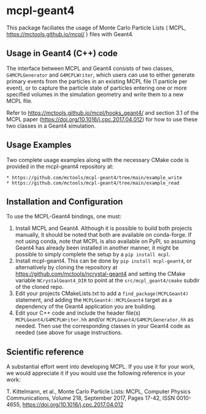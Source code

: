 mcpl-geant4
===========

This package faciliates the usage of Monte Carlo Particle Lists ( MCPL,
https://mctools.github.io/mcpl/ ) files with Geant4.

Usage in Geant4 (C++) code
--------------------------

The interface between MCPL and Geant4 consists of two classes, `G4MCPLGenerator`
and `G4MCPLWriter`, which users can use to either generate primary events from
the particles in an existing MCPL file (1 particle per event), or to capture the
particle state of particles entering one or more specified volumes in the
simulation geometry and write them to a new MCPL file.

Refer to https://mctools.github.io/mcpl/hooks_geant4/ and section 3.1 of the
MCPL paper (https://doi.org/10.1016/j.cpc.2017.04.012) for how to use these two
classes in a Geant4 simulation.

Usage Examples
--------------

Two complete usage examples along with the necessary CMake code is provided in
the mcpl-geant4 repository at:

    * https://github.com/mctools/mcpl-geant4/tree/main/example_write
    * https://github.com/mctools/mcpl-geant4/tree/main/example_read

Installation and Configuration
------------------------------

To use the MCPL-Geant4 bindings, one must:

1. Install MCPL and Geant4. Although it is possible to build both projects
   manually, it should be noted that both are available on conda-forge. If not
   using conda, note that MCPL is also available on PyPI, so assuming
   Geant4 has already been installed in another manner, it might be possible to
   simply complete the setup by a `pip install mcpl`.
2. Install mcpl-geant4. This can be done by `pip install mcpl-geant4`,
   or alternatively by cloning the repository at
   https://github.com/mctools/ncrystal-geant4 and setting the CMake
   variable `NCrystalGeant4_DIR` to point at the `src/mcpl_geant4/cmake`
   subdir of the cloned repo.
3. Edit your projects CMakeLists.txt to add a `find_package(MCPLGeant4)`
   statement, and adding the `MCPLGeant4::MCPLGeant4` target as a
   dependency of the Geant4 application you are building.
4. Edit your C++ code and include the header file(s)
   `MCPLGeant4/G4MCPLWriter.hh` and/or `MCPLGeant4/G4MCPLGenerator.hh` as
   needed. Then use the corresponding classes in your Geant4 code as needed (see
   above for usage instructions.

Scientific reference
--------------------

A substantial effort went into developing MCPL. If you use it for your work, we
would appreciate it if you would use the following reference in your work:

T. Kittelmann, et al., Monte Carlo Particle Lists: MCPL, Computer Physics
Communications, Volume 218, September 2017, Pages 17-42, ISSN 0010-4655,
https://doi.org/10.1016/j.cpc.2017.04.012
